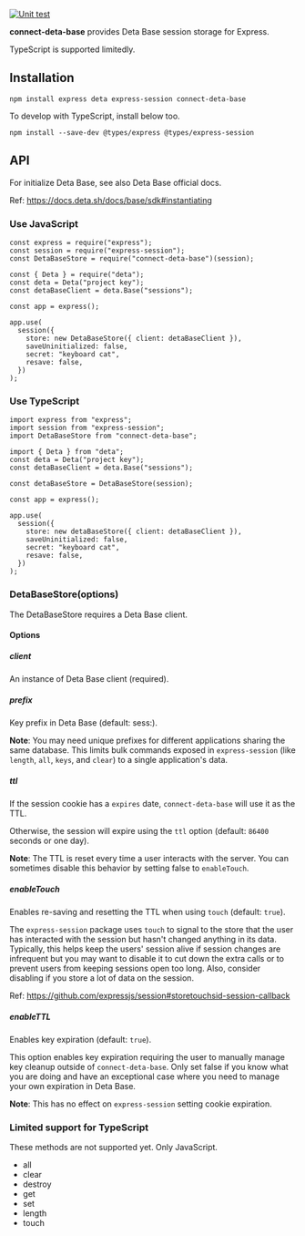 [![Unit test](https://github.com/crabart/connect-deta-base/actions/workflows/unit_test.yml/badge.svg)](https://github.com/crabart/connect-deta-base/actions/workflows/unit_test.yml)

**connect-deta-base** provides Deta Base session storage for Express.

TypeScript is supported limitedly.

## Installation

```
npm install express deta express-session connect-deta-base
```

<!-- ```
yarn add express deta express-session connect-deta-base
``` -->

To develop with TypeScript, install below too.

```
npm install --save-dev @types/express @types/express-session
```

## API

For initialize Deta Base, see also Deta Base official docs.

Ref: https://docs.deta.sh/docs/base/sdk#instantiating

### Use JavaScript

```
const express = require("express");
const session = require("express-session");
const DetaBaseStore = require("connect-deta-base")(session);

const { Deta } = require("deta");
const deta = Deta("project key");
const detaBaseClient = deta.Base("sessions");

const app = express();

app.use(
  session({
    store: new DetaBaseStore({ client: detaBaseClient }),
    saveUninitialized: false,
    secret: "keyboard cat",
    resave: false,
  })
);
```

### Use TypeScript

```
import express from "express";
import session from "express-session";
import DetaBaseStore from "connect-deta-base";

import { Deta } from "deta";
const deta = Deta("project key");
const detaBaseClient = deta.Base("sessions");

const detaBaseStore = DetaBaseStore(session);

const app = express();

app.use(
  session({
    store: new detaBaseStore({ client: detaBaseClient }),
    saveUninitialized: false,
    secret: "keyboard cat",
    resave: false,
  })
);
```

### DetaBaseStore(options)

The DetaBaseStore requires a Deta Base client.

#### Options

##### client

An instance of Deta Base client (required).

##### prefix

Key prefix in Deta Base (default: sess:).

**Note**: You may need unique prefixes for different applications sharing the same database. This limits bulk commands exposed in `express-session` (like `length`, `all`, `keys`, and `clear`) to a single application's data.

##### ttl

If the session cookie has a `expires` date, `connect-deta-base` will use it as the TTL.

Otherwise, the session will expire using the `ttl` option (default: `86400` seconds or one day).

**Note**: The TTL is reset every time a user interacts with the server. You can sometimes disable this behavior by setting false to `enableTouch`.

##### enableTouch

Enables re-saving and resetting the TTL when using `touch` (default: `true`).

The `express-session` package uses `touch` to signal to the store that the user has interacted with the session but hasn't changed anything in its data. Typically, this helps keep the users' session alive if session changes are infrequent but you may want to disable it to cut down the extra calls or to prevent users from keeping sessions open too long. Also, consider disabling if you store a lot of data on the session.

Ref: https://github.com/expressjs/session#storetouchsid-session-callback

##### enableTTL

Enables key expiration (default: `true`).

This option enables key expiration requiring the user to manually manage key cleanup outside of `connect-deta-base`. Only set false if you know what you are doing and have an exceptional case where you need to manage your own expiration in Deta Base.

**Note**: This has no effect on `express-session` setting cookie expiration.

### Limited support for TypeScript

These methods are not supported yet. Only JavaScript.

- all
- clear
- destroy
- get
- set
- length
- touch
